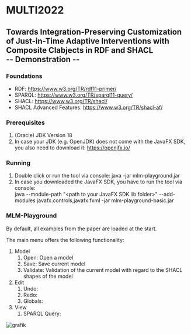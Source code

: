 # MULTI2022

## Towards Integration-Preserving Customization of Just-in-Time Adaptive Interventions with Composite Clabjects in RDF and SHACL<br/>-- Demonstration --
  
### Foundations

* RDF: https://www.w3.org/TR/rdf11-primer/
* SPARQL: https://www.w3.org/TR/sparql11-query/
* SHACL: https://www.w3.org/TR/shacl/
* SHACL Advanced Features: https://www.w3.org/TR/shacl-af/

### Prerequisites

1. (Oracle) JDK Version 18
2. In case your JDK (e.g. OpenJDK) does not come with the JavaFX SDK, you also need to download it: https://openjfx.io/

### Running

1. Double click or run the tool via console: java -jar mlm-playground.jar
2. In case you downloaded the JavaFX SDK, you have to run the tool via console:<br/>
java --module-path "\<path to your JavaFX SDK lib folder\>" --add-modules javafx.controls,javafx.fxml -jar mlm-playground-basic.jar


### MLM-Playground

By default, all examples from the paper are loaded at the start.

The main menu offers the following functionality:
1. Model
    1. Open: Open a model
    2. Save: Save current model
    3. Validate: Validation of the current model with regard to the SHACL shapes of the model
2. Edit
    1. Undo:
    2. Redo:
    3. Globals:
3. View
    1. SPARQL Query: 

![grafik](https://user-images.githubusercontent.com/26625992/179465820-5b206e90-e062-428b-be9e-8b444c89ec01.png)
